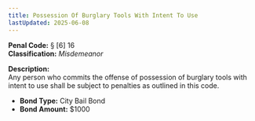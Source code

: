 ```yaml
---
title: Possession Of Burglary Tools With Intent To Use
lastUpdated: 2025-06-08
---
```


**Penal Code:** § [6] 16  
**Classification:** *Misdemeanor*

**Description:**  
Any person who commits the offense of possession of burglary tools with intent to use shall be subject to penalties as outlined in this code.

- **Bond Type:** City Bail Bond  
- **Bond Amount:** $1000

